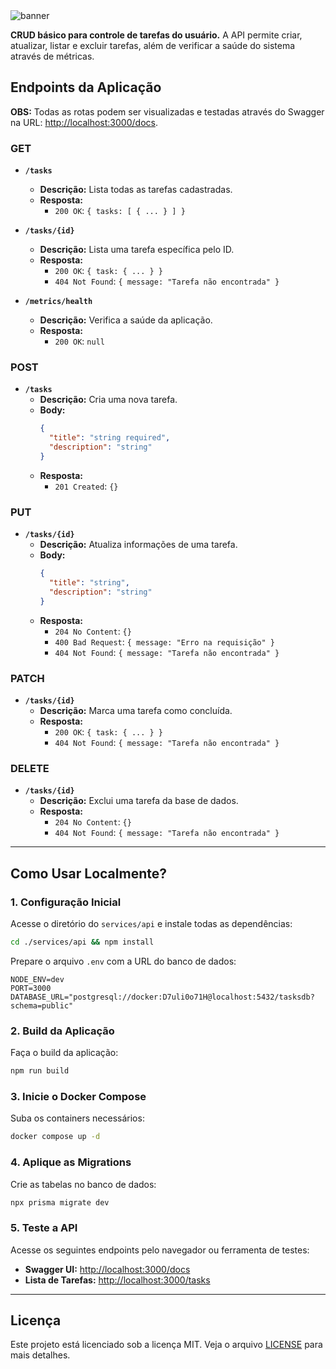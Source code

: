 <img src="https://i.imgur.com/h2SaP1q.png" alt="banner">

**CRUD básico para controle de tarefas do usuário.**
A API permite criar, atualizar, listar e excluir tarefas, além de verificar a saúde do sistema através de métricas.

## **Endpoints da Aplicação**
**OBS:** Todas as rotas podem ser visualizadas e testadas através do Swagger na URL: [http://localhost:3000/docs](http://localhost:3000/docs).

### **GET**

- **`/tasks`**
  - **Descrição:** Lista todas as tarefas cadastradas.
  - **Resposta:**
    - `200 OK`: `{ tasks: [ { ... } ] }`

- **`/tasks/{id}`**
  - **Descrição:** Lista uma tarefa específica pelo ID.
  - **Resposta:**
    - `200 OK`: `{ task: { ... } }`
    - `404 Not Found`: `{ message: "Tarefa não encontrada" }`

- **`/metrics/health`**
  - **Descrição:** Verifica a saúde da aplicação.
  - **Resposta:**
    - `200 OK`: `null`

### **POST**

- **`/tasks`**
  - **Descrição:** Cria uma nova tarefa.
  - **Body:**
    ```json
    {
      "title": "string required",
      "description": "string"
    }
    ```
  - **Resposta:**
    - `201 Created`: `{}`

### **PUT**

- **`/tasks/{id}`**
  - **Descrição:** Atualiza informações de uma tarefa.
  - **Body:**
    ```json
    {
      "title": "string",
      "description": "string"
    }
    ```
  - **Resposta:**
    - `204 No Content`: `{}`
    - `400 Bad Request`: `{ message: "Erro na requisição" }`
    - `404 Not Found`: `{ message: "Tarefa não encontrada" }`

### **PATCH**

- **`/tasks/{id}`**
  - **Descrição:** Marca uma tarefa como concluída.
  - **Resposta:**
    - `200 OK`: `{ task: { ... } }`
    - `404 Not Found`: `{ message: "Tarefa não encontrada" }`

### **DELETE**

- **`/tasks/{id}`**
  - **Descrição:** Exclui uma tarefa da base de dados.
  - **Resposta:**
    - `204 No Content`: `{}`
    - `404 Not Found`: `{ message: "Tarefa não encontrada" }`

---

## **Como Usar Localmente?**

### **1. Configuração Inicial**

Acesse o diretório do `services/api` e instale todas as dependências:

```bash
cd ./services/api && npm install
```

Prepare o arquivo `.env` com a URL do banco de dados:

```
NODE_ENV=dev
PORT=3000
DATABASE_URL="postgresql://docker:D7uli0o71H@localhost:5432/tasksdb?schema=public"
```

### **2. Build da Aplicação**
Faça o build da aplicação:

```bash
npm run build
```

### **3. Inicie o Docker Compose**
Suba os containers necessários:

```bash
docker compose up -d
```

### **4. Aplique as Migrations**
Crie as tabelas no banco de dados:

```bash
npx prisma migrate dev
```

### **5. Teste a API**
Acesse os seguintes endpoints pelo navegador ou ferramenta de testes:

- **Swagger UI:** [http://localhost:3000/docs](http://localhost:3000/docs)
- **Lista de Tarefas:** [http://localhost:3000/tasks](http://localhost:3000/tasks)

---

## **Licença**

Este projeto está licenciado sob a licença MIT. Veja o arquivo [LICENSE](../../LICENSE) para mais detalhes.
